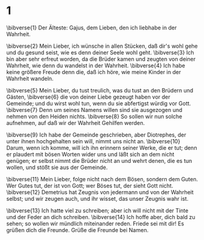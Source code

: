 # 1 
\bibverse{1} Der Älteste: Gajus, dem Lieben, den ich liebhabe in der Wahrheit. 

\bibverse{2} Mein Lieber, ich wünsche in allen Stücken, daß dir's wohl gehe und du gesund seist, wie es denn deiner Seele wohl geht. \bibverse{3} Ich bin aber sehr erfreut worden, da die Brüder kamen und zeugten von deiner Wahrheit, wie denn du wandelst in der Wahrheit. \bibverse{4} Ich habe keine größere Freude denn die, daß ich höre, wie meine Kinder in der Wahrheit wandeln. 

\bibverse{5} Mein Lieber, du tust treulich, was du tust an den Brüdern und Gästen, \bibverse{6} die von deiner Liebe gezeugt haben vor der Gemeinde; und du wirst wohl tun, wenn du sie abfertigst würdig vor Gott. \bibverse{7} Denn um seines Namens willen sind sie ausgezogen und nehmen von den Heiden nichts. \bibverse{8} So sollen wir nun solche aufnehmen, auf daß wir der Wahrheit Gehilfen werden. 

\bibverse{9} Ich habe der Gemeinde geschrieben, aber Diotrephes, der unter ihnen hochgehalten sein will, nimmt uns nicht an. \bibverse{10} Darum, wenn ich komme, will ich ihn erinnern seiner Werke, die er tut; denn er plaudert mit bösen Worten wider uns und läßt sich an dem nicht genügen; er selbst nimmt die Brüder nicht an und wehrt denen, die es tun wollen, und stößt sie aus der Gemeinde. 

\bibverse{11} Mein Lieber, folge nicht nach dem Bösen, sondern dem Guten. Wer Gutes tut, der ist von Gott; wer Böses tut, der sieht Gott nicht. \bibverse{12} Demetrius hat Zeugnis von jedermann und von der Wahrheit selbst; und wir zeugen auch, und ihr wisset, das unser Zeugnis wahr ist. 

\bibverse{13} Ich hatte viel zu schreiben; aber ich will nicht mit der Tinte und der Feder an dich schreiben. \bibverse{14} Ich hoffe aber, dich bald zu sehen; so wollen wir mündlich miteinander reden. Friede sei mit dir! Es grüßen dich die Freunde. Grüße die Freunde bei Namen. 